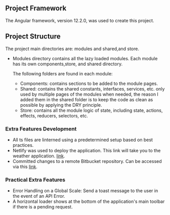 ## Project Framework

The Angular framework, version 12.2.0, was used to create this project.

## Project Structure

The project main directories are: modules and shared,and store.

- Modules directory contains all the lazy loaded modules. Each module has its own components,store, and shared directory.
  
  The following folders are found in each module:
  
  - Components: contains sections to be added to the module pages.
  - Shared: contains the shared constants, interfaces, services, etc. only used by multiple pages of the modules when needed, the reason I added them in the shared folder is to keep the code as clean as possible by applying the DRY principle.
  - Store: contains all the module logic of state, including state, actions, effects, reducers, selectors, etc.


### Extra Features Development

- All ts files are linterned using a predetermined setup based on best practices.
- Netlify was used to deploy the application. This link will take you to the weather application. [link](https://safaa-weather-app.netlify.app/).
- Committed changes to a remote Bitbucket repository. Can be accessed via this [link](https://bitbucket.org/safaahammoud/weather-app/src/master/).

### Practical Extra Features

- Error Handling on a Global Scale: Send a toast message to the user in the event of an API Error.
- A horizontal loader shows at the bottom of the application's main toolbar if there is a pending request.
